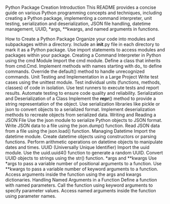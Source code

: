 
Python Package Creation
Introduction
This README provides a concise guide on various Python programming concepts and techniques, including creating a Python package, implementing a command interpreter, unit testing, serialization and deserialization, JSON file handling, datetime management, UUID, *args, **kwargs, and named arguments in functions.

How to Create a Python Package
Organize your code into modules and subpackages within a directory.
Include an __init__.py file in each directory to mark it as a Python package.
Use import statements to access modules and packages within your package.
Creating a Command Interpreter in Python using the cmd Module
Import the cmd module.
Define a class that inherits from cmd.Cmd.
Implement methods with names starting with do_ to define commands.
Override the default() method to handle unrecognized commands.
Unit Testing and Implementation in a Large Project
Write test cases using the unittest module.
Test individual units (functions, methods, classes) of code in isolation.
Use test runners to execute tests and report results.
Automate testing to ensure code quality and reliability.
Serialization and Deserialization of a Class
Implement the __repr__() method to provide a string representation of the object.
Use serialization libraries like pickle or json to convert objects to a serialized format.
Implement deserialization methods to recreate objects from serialized data.
Writing and Reading a JSON File
Use the json module to serialize Python objects to JSON format.
Write JSON data to a file using the json.dump() function.
Read JSON data from a file using the json.load() function.
Managing Datetime
Import the datetime module.
Create datetime objects using constructors or parsing functions.
Perform arithmetic operations on datetime objects to manipulate dates and times.
UUID (Universally Unique Identifier)
Import the uuid module.
Use the uuid.uuid4() function to generate a random UUID.
Convert UUID objects to strings using the str() function.
*args and **kwargs
Use *args to pass a variable number of positional arguments to a function.
Use **kwargs to pass a variable number of keyword arguments to a function.
Access arguments inside the function using the args and kwargs dictionaries.
Handling Named Arguments in a Function
Define a function with named parameters.
Call the function using keyword arguments to specify parameter values.
Access named arguments inside the function using parameter names.
